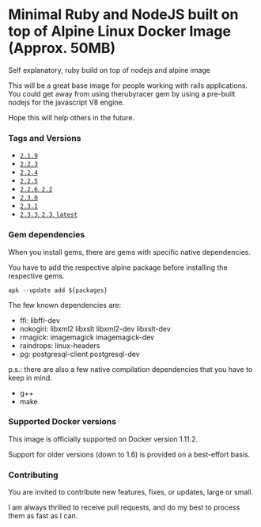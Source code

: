 # Minimal Ruby and NodeJS built on top of Alpine Linux Docker Image (Approx. 50MB)
Self explanatory, ruby build on top of nodejs and alpine image

This will be a great base image for people working with rails applications.
You could get away from using therubyracer gem by using a pre-built nodejs for the javascript V8 engine.

Hope this will help others in the future.

### Tags and Versions
- [`2.1.9`](https://github.com/Daniel-ltw/ruby-node-alpine/blob/master/2.1.9/Dockerfile)
- [`2.2.3`](https://github.com/Daniel-ltw/ruby-node-alpine/blob/master/2.2.3/Dockerfile)
- [`2.2.4`](https://github.com/Daniel-ltw/ruby-node-alpine/blob/master/2.2.4/Dockerfile)
- [`2.2.5`](https://github.com/Daniel-ltw/ruby-node-alpine/blob/master/2.2.5/Dockerfile)
- [`2.2.6`, `2.2`](https://github.com/Daniel-ltw/ruby-node-alpine/blob/master/2.2.6/Dockerfile)
- [`2.3.0`](https://github.com/Daniel-ltw/ruby-node-alpine/blob/master/2.3.0/Dockerfile)
- [`2.3.1`](https://github.com/Daniel-ltw/ruby-node-alpine/blob/master/2.3.1/Dockerfile)
- [`2.3.3`, `2.3`, `latest`](https://github.com/Daniel-ltw/ruby-node-alpine/blob/master/2.3.3/Dockerfile)


### Gem dependencies
When you install gems, there are gems with specific native dependencies.

You have to add the respective alpine package before installing the respective gems.
```
apk --update add ${packages}
```

The few known dependencies are:
* ffi: libffi-dev
* nokogiri: libxml2 libxslt libxml2-dev libxslt-dev
* rmagick: imagemagick imagemagick-dev
* raindrops: linux-headers
* pg: postgresql-client postgresql-dev

p.s.: there are also a few native compilation dependencies that you have to keep in mind.
* g++
* make


### Supported Docker versions

This image is officially supported on Docker version 1.11.2.

Support for older versions (down to 1.6) is provided on a best-effort basis.

### Contributing

You are invited to contribute new features, fixes, or updates, large or small.

I am always thrilled to receive pull requests, and do my best to process them as fast as I can.
